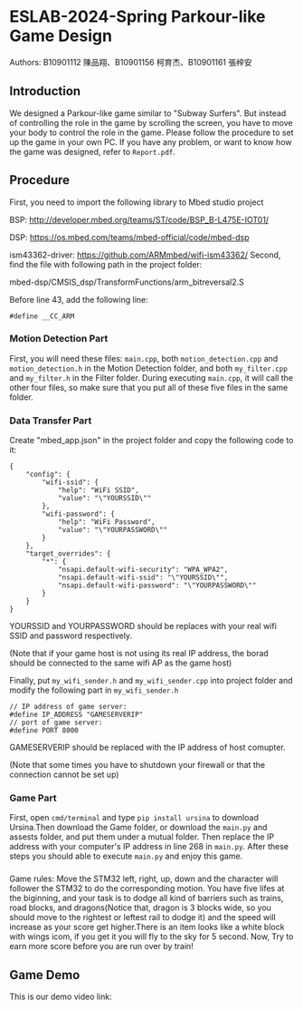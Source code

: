# ESLAB-2024-Spring Parkour-like Game Design
Authors: B10901112 陳品翔、B10901156 柯育杰、B10901161 張梓安  

## Introduction
We designed a Parkour-like game similar to "Subway Surfers". But instead of controlling the role in the game by scrolling the screen, you have to move your body to control the role in the game. Please follow the procedure to set up the game in your own PC. If you have any problem, or want to know how the game was designed, refer to ``Report.pdf``.  

## Procedure
First, you need to import the following library to Mbed studio project

BSP: http://developer.mbed.org/teams/ST/code/BSP_B-L475E-IOT01/

DSP: https://os.mbed.com/teams/mbed-official/code/mbed-dsp

ism43362-driver: https://github.com/ARMmbed/wifi-ism43362/
Second, find the file with following path in the project folder:

mbed-dsp/CMSIS_dsp/TransformFunctions/arm_bitreversal2.S

Before line 43, add the following line:
```
#define __CC_ARM
```
### Motion Detection Part
First, you will need these files: ``main.cpp``, both ``motion_detection.cpp`` and ``motion_detection.h`` in the Motion Detection folder, and both ``my_filter.cpp`` and ``my_filter.h`` in the Filter folder. During executing ``main.cpp``, it will call the other four files, so make sure that you put all of these five files in the same folder.  

### Data Transfer Part
Create "mbed_app.json" in the project folder and copy the following code to it:
```
{
    "config": {
        "wifi-ssid": {
            "help": "WiFi SSID",
            "value": "\"YOURSSID\""
        },
        "wifi-password": {
            "help": "WiFi Password",
            "value": "\"YOURPASSWORD\""
        }
    },
    "target_overrides": {
        "*": {
            "nsapi.default-wifi-security": "WPA_WPA2",
            "nsapi.default-wifi-ssid": "\"YOURSSID\"",
            "nsapi.default-wifi-password": "\"YOURPASSWORD\""
        }
    }
}
```
YOURSSID and YOURPASSWORD should be replaces with your real wifi SSID and password respectively.

(Note that if your game host is not using its real IP address, the borad should be connected to the same wifi AP as the game host)

Finally, put ``my_wifi_sender.h`` and ``my_wifi_sender.cpp`` into project folder and modify the following part in ``my_wifi_sender.h``
```
// IP address of game server:
#define IP_ADDRESS "GAMESERVERIP"
// port of game server:
#define PORT 8000
```
GAMESERVERIP should be replaced with the IP address of host comupter.

(Note that some times you have to shutdown your firewall or that the connection cannot be set up)
### Game Part
First, open ``cmd/terminal`` and type ``pip install ursina`` to download Ursina.Then download the Game folder, or download the ``main.py`` and assests folder, and put them under a mutual folder. Then replace the IP address with your computer's IP address in line 268 in ``main.py``. After these steps you should able to execute ``main.py`` and enjoy this game.  
###
Game rules: Move the STM32 left, right, up, down and the character will follower the STM32 to do the corresponding motion. You have five lifes at the biginning, and your task is to dodge all kind of barriers such as trains, road blocks, and dragons(Notice that, dragon is 3 blocks wide, so you should move to the rightest or leftest rail to dodge it) and the speed will increase as your score get higher.There is an item looks like a white block with wings icom, if you get it you will fly to the sky for 5 second. Now, Try to earn more score before you are run over by train!
## Game Demo
This is our demo video link:



